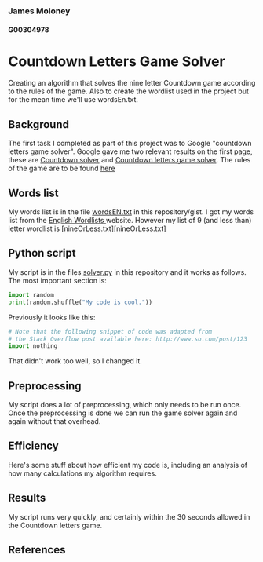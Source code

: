 ### James Moloney
#### G00304978

# Countdown Letters Game Solver
Creating an algorithm that solves the nine letter Countdown game according to the rules of the game.
Also to create the wordlist used in the project but for the mean time we'll use wordsEn.txt.


## Background
The first task I completed as part of this project was to Google "countdown letters game solver".
Google gave me two relevant results on the first page, these are [Countdown solver][1] and [Countdown letters game solver][2].
The rules of the game are to be found [here][4]


## Words list
My words list is in the file [wordsEN.txt](wordsEn.txt) in this repository/gist.
I got my words list from the [English Wordlists ][3] website.
However my list of 9 (and less than) letter wordlist is [nineOrLess.txt][nineOrLess.txt] 

## Python script
My script is in the files [solver.py](solver.py) in this repository and it works as follows.
The most important section is:

```python
import random
print(random.shuffle("My code is cool."))
```

Previously it looks like this:
```python
# Note that the following snippet of code was adapted from
# the Stack Overflow post available here: http://www.so.com/post/123
import nothing
```
That didn't work too well, so I changed it.

## Preprocessing
My script does a lot of preprocessing, which only needs to be run once.
Once the preprocessing is done we can run the game solver again and again without that overhead.

## Efficiency
Here's some stuff about how efficient my code is, including an analysis of how many calculations my algorithm requires.

## Results
My script runs very quickly, and certainly within the 30 seconds allowed in the Countdown letters game.


## References
[1]: http://incoherency.co.uk/countdown/
[2]: http://datagenetics.com/blog/august52014/index.html
[3]: http://www-01.sil.org/linguistics/wordlists/english/
[4]: https://en.wikipedia.org/wiki/Countdown_(game_show)#Letters_round
